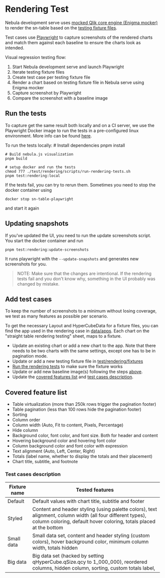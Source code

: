 # Rendering Test

Nebula development serve uses [mocked Qlik core engine (Enigma mocker)](https://github.com/qlik-oss/nebula.js/blob/master/apis/enigma-mocker/README.md) to render the sn-table based on the [testing fixture files](https://github.com/qlik-oss/nebula.js/tree/master/commands/serve/docs).

Test cases use [Playwright](https://playwright.dev/) to capture screenshots of the rendered charts and match them against each baseline to ensure the charts look as intended.

<!-- Each fixture runs three times to cover three different browsers (chromium, firefox, safari) -->

Visual regression testing flow:

1. Start Nebula development serve and launch Playwright
2. Iterate testing fixture files
3. Create test case per testing fixture file
4. Render a chart based on testing fixture file in Nebula serve using Enigma mocker
5. Capture screenshot by Playwright
6. Compare the screenshot with a baseline image

## Run the tests

To capture get the same result both locally and on a CI server, we use the Playwright Docker image to run the tests in a pre-configured linux environment. More info can be found [here](https://playwright.dev/docs/docker).

To run the tests locally: # Install dependencies
pnpm install

    # Build nebula.js visualization
    pnpm build

    # setup docker and run the tests
    chmod 777 ./test/rendering/scripts/run-rendering-tests.sh
    pnpm test:rendering:local

If the tests fail, you can try to rerun them. Sometimes you need to stop the docker container
using

    docker stop sn-table-playwright

and start it again

## Updating snapshots

If you've updated the UI, you need to run the update screenshots script. You start the docker container and run

    pnpm test:rendering:update-screenshots

It runs playwright with the `--update-snapshots` and generates new screenshots for you.

> NOTE: Make sure that the changes are intentional. If the rendering tests fail and you don't know why, something in the UI probably was changed by mistake.

## Add test cases

To keep the number of screenshots to a minimum without losing coverage, we test as many features as possible per scenario.

<!-- Adding a new scenario creates at least 6 new images (3 browsers \* 2 fixtures, one for each pagination mode (on/off)).
Therefor, start by trying to change the existing fixtures before adding a new one. -->

To get the necessary Layout and HyperCubeData for a fixture files, you can find the app used in the rendering case in [data/apps](../../data/apps).
Each chart on the "straight table rendering testing" sheet, maps to a fixture.

- Update an existing chart or add a new chart to the app. Note that there needs to be two charts with the same settings,
  except one has to be in pagination mode.
- Update or add a new testing fixture file in [test/rendering/fixtures](./__fixtures__)
- [Run the rendering tests](#run-the-tests) to make sure the fixture works
- Update or add new baseline image(s) following the steps [above](#updating-snapshots).
- Update the [covered features list](#covered-features-list) and [test cases description](#test-cases-description).

## Covered feature list

- Table virtualization (more than 250k rows trigger the pagination footer)
- Table pagination (less than 100 rows hide the pagination footer)
- Sorting
- Column order
- Column width (Auto, Fit to content, Pixels, Percentage)
- Hide column
- Background color, font color, and font size. Both for header and content
- Hovering background color and hovering font color
- Column background color and font color with expression
- Text alignment (Auto, Left, Center, Right)
- Totals (label name, whether to display the totals and their placement)
- Chart title, subtitle, and footnote

### Test cases description

| Fixture name | Tested features                                                                                                                                                                  |
| ------------ | -------------------------------------------------------------------------------------------------------------------------------------------------------------------------------- |
| Default      | Default values with chart title, subtitle and footer                                                                                                                             |
| Styled       | Content and header styling (using palette colors), text alignment, column width (all four different types), column coloring, default hover coloring, totals placed at the bottom |
| Small data   | Small data set, content and header styling (custom colors), hover background color, minimum column width, totals hidden                                                          |
| Big data     | Big data set (hacked by setting qHyperCube.qSize.qcy to 1_000_000), reordered columns, hidden column, sorting, custom totals label,                                              |
